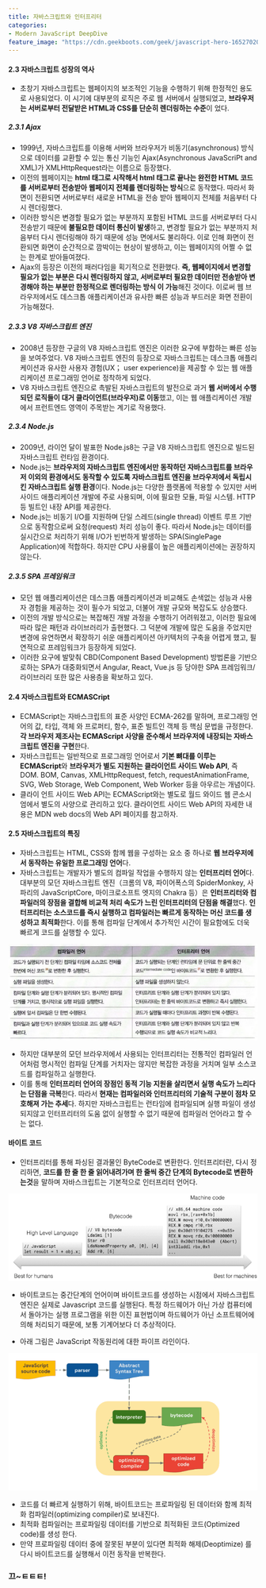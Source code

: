 ```yaml
---
title: 자바스크립트와 인터프리터
categories:
- Modern JavaScript DeepDive
feature_image: "https://cdn.geekboots.com/geek/javascript-hero-1652702096795.webp"
---
```


#### 2.3 자바스크립트 성장의 역사

- 초창기 자바스크립트는 웹페이지의 보조적인 기능을 수행하기 위해 한정적인 용도로 사용되었다. 이 시기에 대부분의 로직은 주로 웹 서버에서 실행되었고, **브라우저는 서버로부터 전달받은 HTML과 CSS를 단순히 렌더링하는 수준**이 었다.

##### 2.3.1 Ajax

- 1999년, 자바스크립트를 이용해 서버와 브라우저가 비동기(asynchronous) 방식으로 데이터를 교환할 수 있는 통신 기능인 Ajax(Asynchronous JavaScriPt and XML)가 XMLHttpRequest라는 이름으로 등장했다.
- 이전의 웹페이지는 **html 태그로 시작해서 html 태그로 끝나는 완전한 HTML 코드를 서버로부터 전송받아 웹페이지 전체를 렌더링하는 방식**으로 동작했다. 따라서 화면이 전환되면 서버로부터 새로운 HTML을 전송 받아 웹페이지 전체를 처음부터 다시 렌더링했다.
- 이러한 방식은 변경할 필요가 없는 부분까지 포함된 HTML 코드를 서버로부터 다시 전송받기 때문에 **불필요한 데이터 통신이 발생**하고, 변경할 필요가 없는 부분까지 처음부터 다시 렌더링해야 하기 때문에 성능 면에서도 불리하다. 이로 인해 화면이 전환되면 화면이 순간적으로 깜박이는 현상이 발생하고, 이는 웹페이지의 어쩔 수 없는 한계로 받아들여졌다.
- Ajax의 등장은 이전의 패러다임을 획기적으로 전환했다. **즉, 웹페이지에서 변경할 필요가 없는 부분은 다시 렌더링하지 않고, 서버로부터 필요한 데이터만 전송받아 변경해야 하는 부분만 한정적으로 렌더링하는 방식 이 가능**해진 것이다. 이로써 웹 브라우저에서도 데스크톱 애플리케이션과 유사한 빠른 성능과 부드러운 화면 전환이 가능해졌다.

##### 2.3.3 V8 자바스크립트 엔진

- 2008년 등장한 구글의 V8 자바스크립트 엔진은 이러한 요구에 부합하는 빠른 성능을 보여주었다. V8 자바스크립트 엔진의 등장으로 자바스크립트는 데스크톱 애플리케이션과 유사한 사용자 경험(UX； user experience)을 제공할 수 있는 웹 애플리케이션 프로그래밍 언어로 정착하게 되었다.
- V8 자바스크립트 엔진으로 촉발된 자바스크립트의 발전으로 과거 **웹 서버에서 수행되던 로직들이 대거 클라이언트(브라우저)로 이동**했고, 이는 웹 애플리케이션 개발에서 프런트엔드 영역이 주목받는 계기로 작용했다.

##### 2.3.4 Node.js

- 2009년, 라이언 달이 발표한 Node.js8는 구글 V8 자바스크립트 엔진으로 빌드된 자바스크립트 런타임 환경이다.
- Node.js는 **브라우저의 자바스크립트 엔진에서만 동작하던 자바스크립트를 브라우저 이외의 환경에서도 동작할 수 있도록 자바스크립트 엔진을 브라우저에서 독립시킨 자바스크립트 실행 환경**이다. Node.js는 다양한 플랫폼에 적용할 수 있지만 서버 사이드 애플리케이션 개발에 주로 사용되며, 이에 필요한 모듈, 파일 시스템. HTTP 등 빌트인 내장 API를 제공한다.
- Node.js는 비동기 I/O를 지원하며 단일 스레드(single thread) 이벤트 루프 기반으로 동작함으로써 요청(request) 처리 성능이 좋다. 따라서 Node.js는 데이터를 실시간으로 처리하기 위해 I/O가 빈번하게 발생하는 SPA(SinglePage Application)에 적합하다. 하지만 CPU 사용률이 높은 애플리케이션에는 권장하지 않는다.

##### 2.3.5 SPA 프레임워크

- 모던 웹 애플리케이션은 데스크톱 애플리케이션과 비교해도 손색없는 성능과 사용자 경험을 제공하는 것이 필수가 되었고, 더불어 개발 규모와 복잡도도 상승했다.
- 이전의 개발 방식으로는 복잡해진 개발 과정을 수행하기 어려워졌고, 이러한 필요에 따라 많은 패턴과 라이브러리가 출현했다. 그 덕분에 개발에 많은 도움을 주었지만 변경에 유연하면서 확장하기 쉬운 애플리케이션 아키텍처의 구축을 어렵게 했고, 필연적으로 프레임워크가 등장하게 되었다.
- 이러한 요구에 발맞춰 CBD(Component Based Development) 방법론을 기반으로하는 SPA가 대중화되면서 Angular, React, Vue.js 등 당야한 SPA 프레임워크/라이브러리 또한 많은 사용층을 확보하고 있다.

#### 2.4 자바스크립트와 ECMASCript

- ECMAScript는 자바스크립트의 표준 사양인 ECMA-262를 말하며, 프로그래밍 언어의 값, 타입, 객체
와 프로퍼티, 함수, 표준 빌트인 객체 등 핵심 문법을 규정한다. **각 브라우저 제조사는 ECMAScript 사양을 준수해서 브라우저에 내장되는 자바스크립트 엔진을 구현**한다.
- 자바스크립트는 일반적으로 프로그래밍 언어로서 **기본 뼈대를 이루는 ECMAScript**와 **브라우저가 별도 지원하는 클라이언트 사이드 Web API**, 즉 DOM. BOM, Canvas, XMLHttpRequest, fetch, requestAnimationFrame, SVG, Web Storage, Web Component, Web Worker 등을 아우르는 개념이다.
- 클라이 언트 사이드 Web API는 ECMAScript와는 별도로 월드 와이드 웹 콘소시엄에서 별도의 사양으로 관리하고 있다. 클라이언트 사이드 Web API의 자세한 내용은 MDN web docs의 Web API 페이지를 참고하자.

#### 2.5 자바스크립트의 특징

- 자바스크립트는 HTML, CSS와 함께 웹을 구성하는 요소 중 하나로 **웹 브라우저에서 동작하는 유일한 프로그래밍 언어**다.
- 자바스크립트는 개발자가 별도의 컴파일 작업을 수행하지 않는 **인터프리터 언어**다. 대부분의 모던 자바스크립트 엔진（크롬의 V8, 파이어폭스의 SpiderMonkey, 사파리의 JavaScriptCore, 마이크로소프트 엣지의 Chakra 등）은 **인터프리터와 컴파일러의 장점을 결합해 비교적 처리 속도가 느린 인터프리터의 단점을 해결**했다. **인터프리터는 소스코드를 즉시 실행하고 컴파일러는 빠르게 동작하는 머신 코드를 생성하고 최적화**한다. 이를 통해 컴파일 단계에서 추가적인 시간이 필요함에도 더욱 빠르게 코드를 실행할 수 있다.

<div><img src= "/assets/img/post/compile_interpreter.PNG"></div>

- 하지만 대부분의 모던 브라우저에서 사용되는 인터프리터는 전통적인 컴파일러 언어처럼 명시적인 컴파일 단계를 거치자는 않지만 복잡한 과정을 거치며 일부 소스코드를 컴파일하고 실행한다.
- 이를 통해 **인터프리터 언어의 장점인 동적 기능 지원을 살리면서 실행 속도가 느리다는 단점을 극복**한다. 따라서 **현재는 컴파일러와 인터프리터의 기술적 구분이 점차 모호해져 가는 추세**다. 하지만 자바스크립트는 런타임에 컴파일되며 실행 파일이 생성되지않고 인터프리터의 도움 없이 실행할 수 없기 때문에 컴파일러 언어라고 할 수는 없다.

#### 바이트 코드

- 인터프리터를 통해 파싱된 결과물인 ByteCode로 변환한다. 인터프리터란, 다시 정리하면, **코드를 한 줄 한 줄 읽어내려가며 한 줄씩 중간 단계의 Bytecode로 변환하는것**을 말하며 자바스크립트는 기본적으로 인터프리터 언어다.

<div><img src= "/assets/img/post/bytecode_machinecode.PNG"></div>

- 바이트코드는 중간단계의 언어이며 바이트코드를 생성하는 시점에서 자바스크립트 엔진은 실제로 Javascript 코드를 실행된다. 특정 하드웨어가 아닌 가상 컴퓨터에서 돌아가는 실행 프로그램을 위한 이진 표현법이며 하드웨어가 아닌 소프트웨어에 의해 처리되기 때문에, 보통 기계어보다 더 추상적이다.

- 아래 그림은 JavaScript 작동원리에 대한 파이프 라인이다.

<div><img src= "/assets/img/post/javascript_engine.PNG"></div>

- 코드를 더 빠르게 실행하기 위해, 바이트코드는 프로파일링 된 데이터와 함께 최적화 컴파일러(optimizing compiler)로 보내진다.
- 최적화 컴파일러는 프로파일링 데이터를 기반으로 최적화된 코드(Optimized code)를 생성 한다.
- 만약 프로파일링 데이터 중에 잘못된 부분이 있다면 최적화 해제(Deoptimize) 를 다시 바이트코드를 실행해서 이전 동작을 반복한다.

<h3>끄~ㅌㅌㅌ!</h3>
